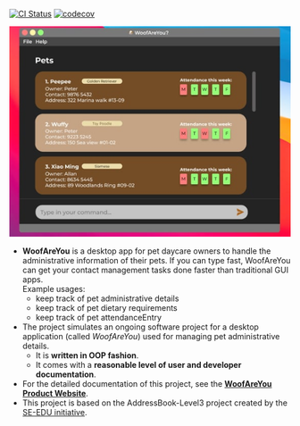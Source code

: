 [![CI Status](https://github.com/AY2122S2-CS2103T-T13-1/tp/workflows/Java%20CI/badge.svg)](https://github.com/AY2122S2-CS2103T-T13-1/tp/actions)
[![codecov](https://codecov.io/gh/AY2122S2-CS2103T-T13-1/tp/branch/master/graph/badge.svg?token=RKLSU8HQ5A)](https://codecov.io/gh/AY2122S2-CS2103T-T13-1/tp)

![Ui](docs/images/Ui.png)

* **WoofAreYou**  is a desktop app for pet daycare owners to handle the administrative information of their pets. If you can type fast, WoofAreYou can get your contact management tasks done faster than traditional GUI apps.<br>
  Example usages:
  * keep track of pet administrative details
  * keep track of pet dietary requirements
  * keep track of pet attendanceEntry
* The project simulates an ongoing software project for a desktop application (called _WoofAreYou_) used for managing pet administrative details.
  * It is **written in OOP fashion**.
  * It comes with a **reasonable level of user and developer documentation**.
* For the detailed documentation of this project, see the **[WoofAreYou Product Website](https://ay2122s2-cs2103t-t13-1.github.io/tp/)**.
* This project is based on the AddressBook-Level3 project created by the [SE-EDU initiative](https://se-education.org).
